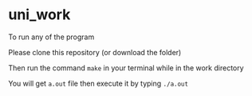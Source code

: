# uni_work

To run any of the program

Please clone this repository (or download the folder)

Then run the command ``make`` in your terminal while in the work directory

You will get ``a.out`` file then execute it by typing ``./a.out``
